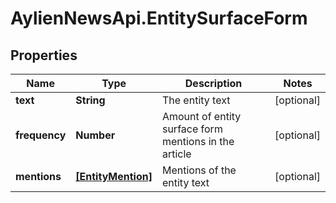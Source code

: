 # AylienNewsApi.EntitySurfaceForm

## Properties

Name | Type | Description | Notes
------------ | ------------- | ------------- | -------------
**text** | **String** | The entity text | [optional] 
**frequency** | **Number** | Amount of entity surface form mentions in the article | [optional] 
**mentions** | [**[EntityMention]**](EntityMention.md) | Mentions of the entity text | [optional] 


